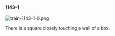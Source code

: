#### 1143-1
![train-1143-1-0.png](https://github.com/lil-lab/nlvr/raw/master/nlvr/train/images/55/train-1143-1-0.png "train-1143-1-0.png")

There is a square closely touching a wall of a box.